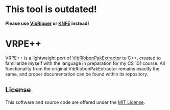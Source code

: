 This tool is outdated!
======================
**Please use [VibRipper](https://github.com/resistiv/VibRipper) or [KNFE](https://github.com/resistiv/KNFE) instead!**

VRPE++
======
VRPE++ is a lightweight port of [VibRibbonPakExtractor](https://github.com/resistiv/VibRibbonPakExtractor) to C++, created to familiarize myself with the language in preparation for my CS 101 course.
All functionality from the original VibRibbonPakExtractor remains exactly the same, and proper documentation can be found within its repository.

License
-------
This software and source code are offered under the [MIT License](LICENSE).
